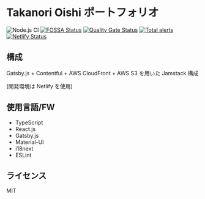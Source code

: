 # Takanori Oishi ポートフォリオ

![Node.js CI](https://github.com/bicstone/masshiro.me/workflows/Node.js%20CI/badge.svg)
[![FOSSA Status](https://app.fossa.com/api/projects/git%2Bgithub.com%2Fbicstone%2Fmasshiro.me.svg?type=shield)](https://app.fossa.com/projects/git%2Bgithub.com%2Fbicstone%2Fmasshiro.me?ref=badge_shield)
[![Quality Gate Status](https://sonarcloud.io/api/project_badges/measure?project=bicstone_masshiro.me&metric=alert_status)](https://sonarcloud.io/dashboard?id=bicstone_masshiro.me)
[![Total alerts](https://img.shields.io/lgtm/alerts/g/bicstone/masshiro.me.svg?logo=lgtm&logoWidth=18)](https://lgtm.com/projects/g/bicstone/masshiro.me/alerts/)
[![Netlify Status](https://api.netlify.com/api/v1/badges/0ac6360e-ecae-4d83-b096-913d7c85fe84/deploy-status)](https://app.netlify.com/sites/masshiro-me/deploys)

## 構成

Gatsby.js + Contentful + AWS CloudFront + AWS S3 を用いた Jamstack 構成

(開発環境は Netlify を使用)

## 使用言語/FW

- TypeScript
- React.js
- Gatsby.js
- Material-UI
- i18next
- ESLint

## ライセンス

MIT
